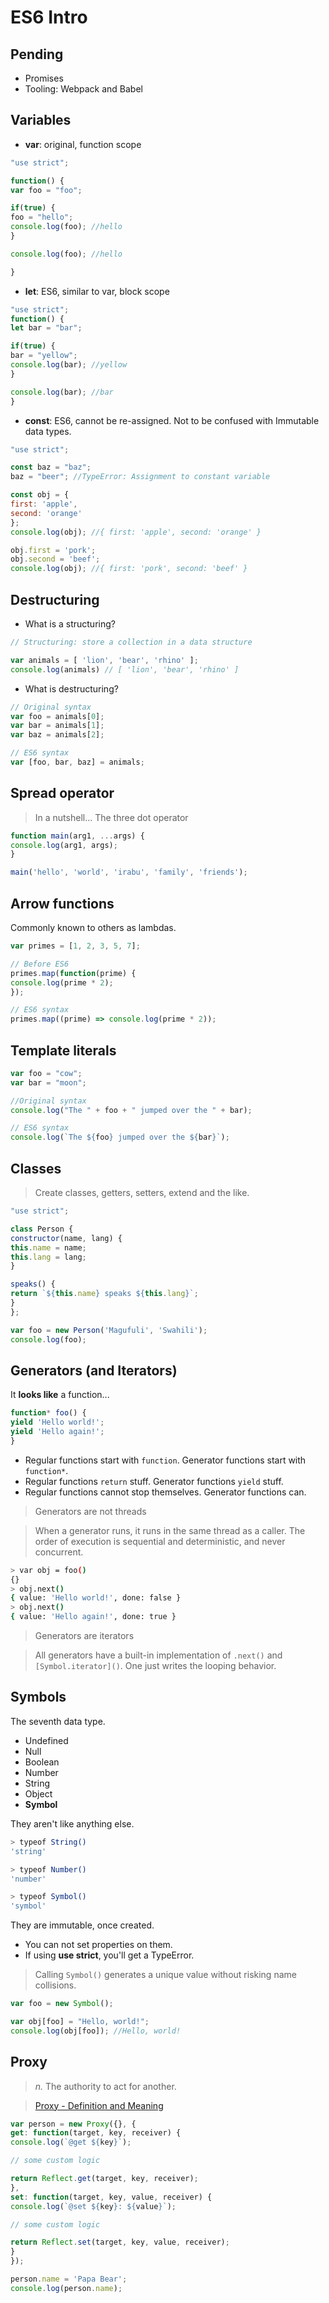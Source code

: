 # ES6 Intro

## Pending

- Promises
- Tooling: Webpack and Babel

## Variables

- **var**: original, function scope

```js
"use strict";

function() {
var foo = "foo";

if(true) {
foo = "hello";
console.log(foo); //hello
}

console.log(foo); //hello

}
```

- **let**: ES6, similar to var, block scope

```js
"use strict";
function() {
let bar = "bar";

if(true) {
bar = "yellow";
console.log(bar); //yellow
}

console.log(bar); //bar
}
```

- **const**: ES6, cannot be re-assigned. Not to be confused with Immutable data types.

```js
"use strict";

const baz = "baz";
baz = "beer"; //TypeError: Assignment to constant variable

const obj = {
first: 'apple',
second: 'orange'
};
console.log(obj); //{ first: 'apple', second: 'orange' }

obj.first = 'pork';
obj.second = 'beef';
console.log(obj); //{ first: 'pork', second: 'beef' }
```
## Destructuring

- What is a structuring?

```js
// Structuring: store a collection in a data structure

var animals = [ 'lion', 'bear', 'rhino' ];
console.log(animals) // [ 'lion', 'bear', 'rhino' ]
```
- What is destructuring?

```js
// Original syntax 
var foo = animals[0];
var bar = animals[1];
var baz = animals[2];

// ES6 syntax
var [foo, bar, baz] = animals;
```
## Spread operator

> In a nutshell... The three dot operator

```js
function main(arg1, ...args) {
console.log(arg1, args);
}

main('hello', 'world', 'irabu', 'family', 'friends');
```
## Arrow functions

Commonly known to others as lambdas.

```js
var primes = [1, 2, 3, 5, 7];

// Before ES6
primes.map(function(prime) {
console.log(prime * 2);
});

// ES6 syntax
primes.map((prime) => console.log(prime * 2));
```
## Template literals

```js
var foo = "cow";
var bar = "moon";

//Original syntax
console.log("The " + foo + " jumped over the " + bar);

// ES6 syntax
console.log(`The ${foo} jumped over the ${bar}`);
```

## Classes

> Create classes, getters, setters, extend and the like.

```js
"use strict";

class Person {
constructor(name, lang) {
this.name = name;
this.lang = lang;
}

speaks() {
return `${this.name} speaks ${this.lang}`;
}
};

var foo = new Person('Magufuli', 'Swahili');
console.log(foo);

```
## Generators (and Iterators)

It **looks like** a function...

```js
function* foo() {
yield 'Hello world!';
yield 'Hello again!';
} 
```
- Regular functions start with `function`. Generator functions start with `function*`.
- Regular functions `return` stuff. Generator functions `yield` stuff.
- Regular functions cannot stop themselves. Generator functions can.

> Generators are not threads

> When a generator runs, it runs in the same thread as a caller. The order of execution is sequential and deterministic, and never concurrent. 

```bash
> var obj = foo()
{}
> obj.next()
{ value: 'Hello world!', done: false }
> obj.next()
{ value: 'Hello again!', done: true }
```
> Generators are iterators

> All generators have a built-in implementation of `.next()` and `[Symbol.iterator]()`. One just writes the looping behavior.

## Symbols

The seventh data type.

- Undefined
- Null
- Boolean
- Number
- String
- Object
- **Symbol**

They aren't like anything else.

```bash
> typeof String()
'string'

> typeof Number()
'number'

> typeof Symbol()
'symbol'
```
They are immutable, once created.

- You can not set properties on them.
- If using **use strict**, you'll get a TypeError.

> Calling `Symbol()` generates a unique value without risking name collisions.

```js
var foo = new Symbol();

var obj[foo] = "Hello, world!";
console.log(obj[foo]); //Hello, world!
```
## Proxy

> *n.* The authority to act for another.

> [Proxy - Definition and Meaning](https://www.wordnik.com/words/proxy)

```js
var person = new Proxy({}, {
get: function(target, key, receiver) {
console.log(`@get ${key}`);

// some custom logic

return Reflect.get(target, key, receiver);
},
set: function(target, key, value, receiver) {
console.log(`@set ${key}: ${value}`);

// some custom logic

return Reflect.set(target, key, value, receiver);
}
});

person.name = 'Papa Bear';
console.log(person.name);
```


